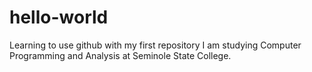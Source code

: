 # hello-world
Learning to use github with my first repository
I am studying Computer Programming and Analysis at Seminole State College.
